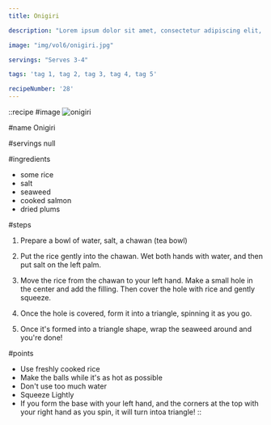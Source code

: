 ```yaml
---
title: Onigiri

description: "Lorem ipsum dolor sit amet, consectetur adipiscing elit, sed do eiusmod tempor incididunt ut labore et dolore magna aliqua. Tincidunt eget nullam non nisi est sit amet facilisis."

image: "img/vol6/onigiri.jpg"

servings: "Serves 3-4"

tags: 'tag 1, tag 2, tag 3, tag 4, tag 5'

recipeNumber: '28'
---
```


::recipe
#image
![onigiri](/img/vol6/onigiri.jpg)

#name
Onigiri

#servings
null

#ingredients
- some rice
- salt
- seaweed
- cooked salmon
- dried plums
            
#steps
1. Prepare a bowl of water, salt, a chawan (tea bowl)

2. Put the rice gently into the chawan. Wet both hands with water, and then put salt on the left palm.

3. Move the rice from the chawan to your left hand. Make a small hole in the center and add the filling. Then cover the hole with rice and gently squeeze.

4. Once the hole is covered, form it into a triangle, spinning it as you go.

5. Once it's formed into a triangle shape, wrap the seaweed around and you're done!

#points
- Use freshly cooked rice
- Make the balls while it's as hot as possible
- Don't use too much water
- Squeeze Lightly
- If you form the base with your left hand, and the corners at the top with your right hand as you spin, it will turn intoa  triangle!
::